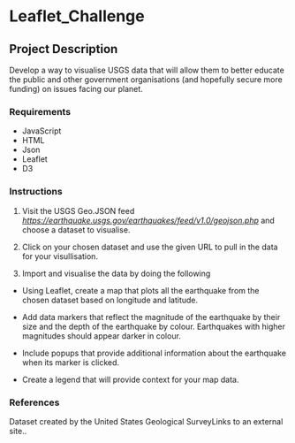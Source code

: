# Leaflet_Challenge

## Project Description

Develop a way to visualise USGS data that will allow them to better educate the public and other government organisations (and hopefully secure more funding) on issues facing our planet.

### Requirements

* JavaScript
* HTML
* Json
* Leaflet
* D3

### Instructions

1. Visit the USGS Geo.JSON feed *https://earthquake.usgs.gov/earthquakes/feed/v1.0/geojson.php* and choose a dataset to visualise.

2. Click on your chosen dataset and use the given URL to pull in the data for your visullisation.

3. Import and visualise the data by doing the following

* Using Leaflet, create a map that plots all the earthquake from the chosen dataset based on longitude and latitude.

* Add data markers that reflect the magnitude of the earthquake by their size and the depth of the earthquake by colour. Earthquakes with higher magnitudes should appear darker in colour.

* Include popups that provide additional information about the earthquake when its marker is clicked.

* Create a legend that will provide context for your map data.




### References
Dataset created by the United States Geological SurveyLinks to an external site..
